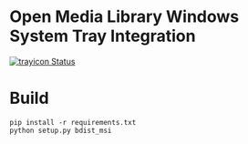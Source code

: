 # Open Media Library Windows System Tray Integration

[![trayicon Status](https://travis-ci.org/2620/openmedialibrary_windows_trayicon.svg?branch=master)](https://travis-ci.org/2620/openmedialibrary_windows_trayicon)

# Build
    pip install -r requirements.txt
    python setup.py bdist_msi

